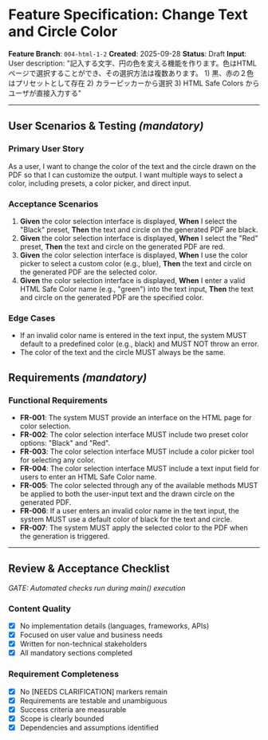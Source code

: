# Feature Specification: Change Text and Circle Color

**Feature Branch**: `004-html-1-2`
**Created**: 2025-09-28
**Status**: Draft
**Input**: User description: "記入する文字、円の色を変える機能を作ります。色はHTMLページで選択することができ、その選択方法は複数あります。 1) 黒、赤の２色はプリセットとして存在 2) カラーピッカーから選択 3) HTML Safe Colors からユーザが直接入力する"

---

## User Scenarios & Testing *(mandatory)*

### Primary User Story
As a user, I want to change the color of the text and the circle drawn on the PDF so that I can customize the output. I want multiple ways to select a color, including presets, a color picker, and direct input.

### Acceptance Scenarios
1.  **Given** the color selection interface is displayed, **When** I select the "Black" preset, **Then** the text and circle on the generated PDF are black.
2.  **Given** the color selection interface is displayed, **When** I select the "Red" preset, **Then** the text and circle on the generated PDF are red.
3.  **Given** the color selection interface is displayed, **When** I use the color picker to select a custom color (e.g., blue), **Then** the text and circle on the generated PDF are the selected color.
4.  **Given** the color selection interface is displayed, **When** I enter a valid HTML Safe Color name (e.g., "green") into the text input, **Then** the text and circle on the generated PDF are the specified color.

### Edge Cases
- If an invalid color name is entered in the text input, the system MUST default to a predefined color (e.g., black) and MUST NOT throw an error.
- The color of the text and the circle MUST always be the same.

## Requirements *(mandatory)*

### Functional Requirements
- **FR-001**: The system MUST provide an interface on the HTML page for color selection.
- **FR-002**: The color selection interface MUST include two preset color options: "Black" and "Red".
- **FR-003**: The color selection interface MUST include a color picker tool for selecting any color.
- **FR-004**: The color selection interface MUST include a text input field for users to enter an HTML Safe Color name.
- **FR-005**: The color selected through any of the available methods MUST be applied to both the user-input text and the drawn circle on the generated PDF.
- **FR-006**: If a user enters an invalid color name in the text input, the system MUST use a default color of black for the text and circle.
- **FR-007**: The system MUST apply the selected color to the PDF when the generation is triggered.

---

## Review & Acceptance Checklist
*GATE: Automated checks run during main() execution*

### Content Quality
- [X] No implementation details (languages, frameworks, APIs)
- [X] Focused on user value and business needs
- [X] Written for non-technical stakeholders
- [X] All mandatory sections completed

### Requirement Completeness
- [X] No [NEEDS CLARIFICATION] markers remain
- [X] Requirements are testable and unambiguous
- [X] Success criteria are measurable
- [X] Scope is clearly bounded
- [X] Dependencies and assumptions identified